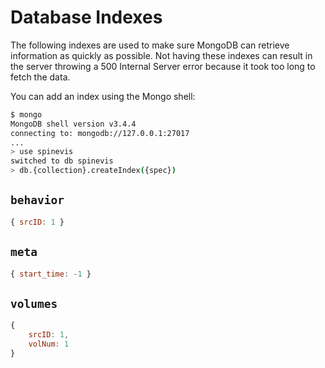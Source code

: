 # Database Indexes

The following indexes are used to make sure MongoDB can retrieve information as quickly as possible. Not having these indexes can result in the server throwing a 500 Internal Server error because it took too long to fetch the data.

You can add an index using the Mongo shell:

```sh
$ mongo
MongoDB shell version v3.4.4
connecting to: mongodb://127.0.0.1:27017
...
> use spinevis
switched to db spinevis
> db.{collection}.createIndex({spec})
```

## `behavior`

```js
{ srcID: 1 }
```

## `meta`

```js
{ start_time: -1 }
```

## `volumes`

```js
{
    srcID: 1,
    volNum: 1
}
```
